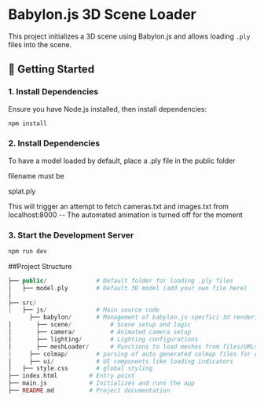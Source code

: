 # Babylon.js 3D Scene Loader

This project initializes a 3D scene using Babylon.js and allows loading `.ply` files into the scene.

## 🚀 Getting Started

### 1. Install Dependencies
Ensure you have Node.js installed, then install dependencies:
```sh
npm install
```

### 2. Install Dependencies
To have a model loaded by default, place a .ply file in the public folder

filename must be 

splat.ply

This will trigger an attempt to fetch cameras.txt and images.txt from localhost:8000 --
The automated animation is turned off for the moment

### 3. Start the Development Server
```sh
npm run dev
```

##Project Structure
```php
├── public/              # Default folder for loading .ply files
│   ├── model.ply        # Default 3D model (add your own file here)
│
├── src/
|   ├── js/              # Main source code
      ├── babylon/       # Management of babylon.js specfici 3d rendering and animations        
│       ├── scene/           # Scene setup and logic
│       ├── camera/          # Animated camera setup
│       ├── lighting/        # Lighting configurations
│       ├── meshLoader/      # Functions to load meshes from files/URLs
|     ├── colmap/        # parsing of auto generated colmap files for camera movements
│     ├── ui/            # UI components like loading indicators
│   ├── style.css        # global styling
├── index.html         # Entry point
├── main.js            # Initializes and runs the app
├── README.md          # Project documentation

```